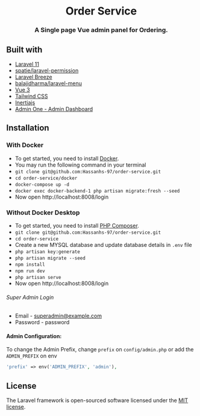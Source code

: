 <h1 align="center">Order Service</h1>
<h3 align="center">A Single page Vue admin panel for Ordering.</h3>

## Built with
- [Laravel 11](https://github.com/laravel/framework)
- [spatie/laravel-permission](https://github.com/spatie/laravel-permission)
- [Laravel Breeze](https://github.com/laravel/breeze)
- [balajidharma/laravel-menu](https://github.com/balajidharma/laravel-menu)
- [Vue 3](https://vuejs.org/)
- [Tailwind CSS](https://tailwindcss.com/)
- [Inertiajs](https://inertiajs.com/)
- [Admin One - Admin Dashboard](https://github.com/justboil/admin-one-vue-tailwind)

## Installation

### With Docker
- To get started, you need to install [Docker](https://www.docker.com/).
- You may run the following command in your terminal
- `git clone git@github.com:Hassanhs-97/order-service.git`
- `cd order-service/docker`
- `docker-compose up -d`
- `docker exec docker-backend-1 php artisan migrate:fresh --seed`
- Now open http://localhost:8008/login

### Without Docker Desktop
- To get started, you need to install [PHP Composer](https://getcomposer.org/).
- `git clone git@github.com:Hassanhs-97/order-service.git`
- `cd order-service`
- Create a new MYSQL database and update database details in `.env` file
- `php artisan key:generate`
- `php artisan migrate --seed`
- `npm install`
- `npm run dev`
- `php artisan serve`
- Now open http://localhost:8008/login

###### Super Admin Login
- Email - superadmin@example.com
- Password - password

#### Admin Configuration:

To change the Admin Prefix, change `prefix` on `config/admin.php` or add the `ADMIN_PREFIX` on env 

```php
'prefix' => env('ADMIN_PREFIX', 'admin'),
```

## License

The Laravel framework is open-sourced software licensed under the [MIT license](https://opensource.org/licenses/MIT).
